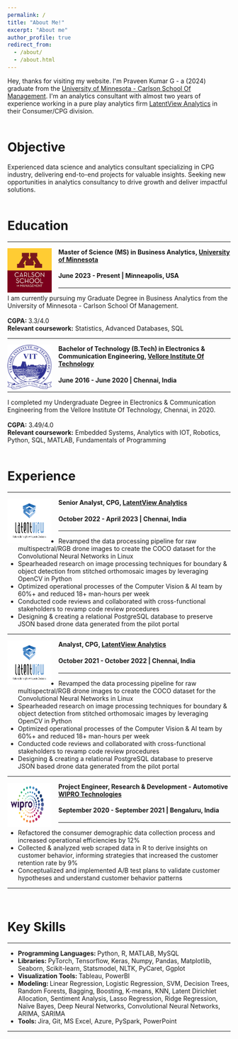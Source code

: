 ```yaml
---
permalink: /
title: "About Me!"
excerpt: "About me"
author_profile: true
redirect_from: 
  - /about/
  - /about.html
---
```

Hey, thanks for visiting my website. I'm Praveen Kumar G - a (2024) graduate from the [University of Minnesota - Carlson School Of Management](https://carlsonschool.umn.edu/graduate/masters/business-analytics). 
I'm an analytics consultant with almost two years of experience working in a pure play analytics firm [LatentView Analytics](https://www.latentview.com/) in their Consumer/CPG division.
<br> <br>

# Objective
Experienced data science and analytics consultant specializing in CPG industry, delivering end-to-end projects for valuable
insights. Seeking new opportunities in analytics consultancy to drive growth and deliver impactful solutions.
<br> <br>

# Education
-----
<img align="left" height="100" width="100" src="../images/carlson-logo.png" style="padding-right:15px">

**Master of Science (MS) in Business Analytics, [University of Minnesota](https://carlsonschool.umn.edu/graduate/masters/business-analytics)**
#### June 2023 - Present | Minneapolis, USA

-----
I am currently pursuing my Graduate Degree in Business Analytics from the University of Minnesota - Carlson School Of Management. <br> <br>
<strong>CGPA: </strong> 3.3/4.0 <br>
<strong>Relevant coursework:</strong> Statistics, Advanced Databases, SQL <br>

-----
<img align="left" height="100" width="100" src="../images/vit-logo.png" style="padding-right:15px">

**Bachelor of Technology (B.Tech) in Electronics & Communication Engineering, [Vellore Institute Of Technology](https://mu.ac.in/)**
#### June 2016 - June 2020 | Chennai, India

-----
I completed my Undergraduate Degree in Electronics & Communication Engineering from the Vellore Institute Of Technology, Chennai, in 2020. <br> <br>
<strong>CGPA:</strong> 3.49/4.0 <br> 
<strong>Relevant coursework:</strong> Embedded Systems, Analytics with IOT, Robotics, Python, SQL, MATLAB, Fundamentals of Programming <br>
<br>
# Experience
-----
<img align="left" height="100" width="100" src="../images/Terraclear.png" style="padding-right:15px">

**Senior Analyst, CPG, [LatentView Analytics](https://www.latentview.com/)** 
#### October 2022 - April 2023 | Chennai, India
----- 
*	Revamped the data processing pipeline for raw multispectral/RGB drone images to create the COCO dataset for the Convolutional Neural Networks in Linux
*	Spearheaded research on image processing techniques for boundary & object detection from stitched orthomosaic images by leveraging OpenCV in Python
*	Optimized operational processes of the Computer Vision & AI team by 60%+ and reduced 18+ man-hours per week
*	Conducted code reviews and collaborated with cross-functional stakeholders to revamp code review procedures
*	Designing & creating a relational PostgreSQL database to preserve JSON based drone data generated from the pilot portal

-----
<img align="left" height="100" width="100" src="../images/Terraclear.png" style="padding-right:15px">

**Analyst, CPG, [LatentView Analytics](https://www.latentview.com/)** 
#### October 2021 - October 2022 | Chennai, India
----- 
*	Revamped the data processing pipeline for raw multispectral/RGB drone images to create the COCO dataset for the Convolutional Neural Networks in Linux
*	Spearheaded research on image processing techniques for boundary & object detection from stitched orthomosaic images by leveraging OpenCV in Python
*	Optimized operational processes of the Computer Vision & AI team by 60%+ and reduced 18+ man-hours per week
*	Conducted code reviews and collaborated with cross-functional stakeholders to revamp code review procedures
*	Designing & creating a relational PostgreSQL database to preserve JSON based drone data generated from the pilot portal

-----
<img align="left" height="100" width="100" src="../images/Puratech.png" style="padding-right:15px">

**Project Engineer, Research & Development - Automotive [WIPRO Technologies](https://www.wipro.com/)**
#### September 2020 - September 2021 | Bengaluru, India
-----
*	Refactored the consumer demographic data collection process and increased operational efficiencies by 12%
*	Collected & analyzed web scraped data in R to derive insights on customer behavior, informing strategies that increased the customer retention rate by 9%
*	Conceptualized and implemented A/B test plans to validate customer hypotheses and understand customer behavior patterns

-----
<br>

# Key Skills
----
* <strong> Programming Languages: </strong> Python, R, MATLAB, MySQL <br>
* <strong> Libraries: </strong> PyTorch, Tensorflow, Keras, Numpy, Pandas, Matplotlib, Seaborn, Scikit-learn, Statsmodel, NLTK, PyCaret, Ggplot <br>
* <strong> Visualization Tools: </strong> Tableau, PowerBI <br>
* <strong> Modeling: </strong> Linear Regression, Logistic Regression, SVM, Decision Trees, Random Forests, Bagging, Boosting, K-means, KNN, Latent Dirichlet Allocation, Sentiment Analysis, Lasso Regression, Ridge Regression, Naïve Bayes, Deep Neural Networks, Convolutional Neural Networks, ARIMA, SARIMA <br>
* <strong> Tools: </strong> Jira, Git, MS Excel, Azure, PySpark, PowerPoint <br>
  
----
